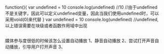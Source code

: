 function(){
    var undefined = 10
    console.log(undefined)  //10
    //由于undefined不是关键字，因此可以定义undefined变量，因此当我们使用undefined时，可以采用void(0)来代替
}
var undefined = 10
console.log(undefined)  //undefined,以上错误需要在块级或者函数作用域中出现

## 
媒体参与度很低的时候该怎么设置自动播放
1、静音自动播放
2、尝试打开声音自动播放，引导用户打开声音
3、